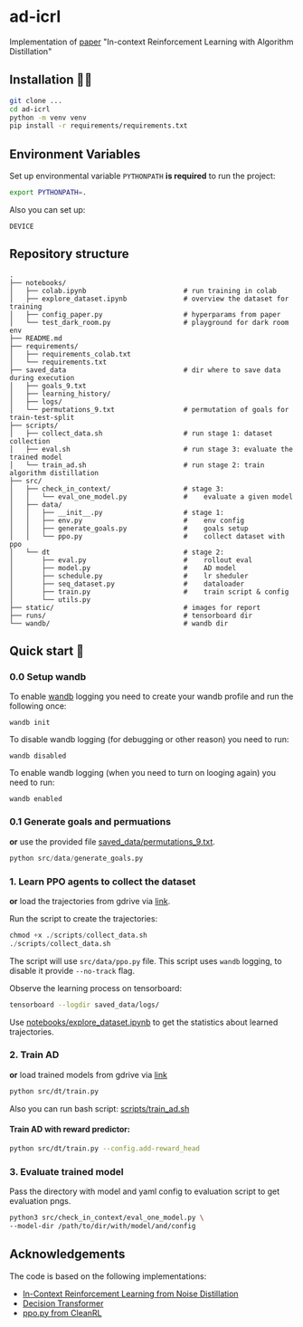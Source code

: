# ad-icrl
Implementation of [paper](https://arxiv.org/abs/2210.14215) "In-context Reinforcement Learning with Algorithm Distillation"

## Installation 🧑‍🔧

```bash
git clone ...
cd ad-icrl
python -m venv venv
pip install -r requirements/requirements.txt
```

## Environment Variables

Set up environmental variable `PYTHONPATH` **is required** to run the project:

```bash
export PYTHONPATH=.
```

Also you can set up:

```DEVICE```

## Repository structure 

```text
.
├── notebooks/
│   ├── colab.ipynb                        # run training in colab
│   ├── explore_dataset.ipynb              # overview the dataset for training
│   ├── config_paper.py                    # hyperparams from paper
│   └── test_dark_room.py                  # playground for dark room env
├── README.md
├── requirements/
│   ├── requirements_colab.txt
│   └── requirements.txt
├── saved_data                             # dir where to save data during execution
│   ├── goals_9.txt
│   ├── learning_history/
│   ├── logs/
│   └── permutations_9.txt                 # permutation of goals for train-test-split
├── scripts/ 
│   ├── collect_data.sh                    # run stage 1: dataset collection
│   ├── eval.sh                            # run stage 3: evaluate the trained model
│   └── train_ad.sh                        # run stage 2: train algorithm distillation
├── src/
│   ├── check_in_context/                  # stage 3:
│   │   └── eval_one_model.py              #    evaluate a given model
│   ├── data/
│   │   ├── __init__.py                    # stage 1:
│   │   ├── env.py                         #    env config 
│   │   ├── generate_goals.py              #    goals setup
│   │   └── ppo.py                         #    collect dataset with ppo
│   └── dt                                 # stage 2:
│       ├── eval.py                        #    rollout eval
│       ├── model.py                       #    AD model
│       ├── schedule.py                    #    lr sheduler
│       ├── seq_dataset.py                 #    dataloader 
│       ├── train.py                       #    train script & config
│       └── utils.py
├── static/                                # images for report  
├── runs/                                  # tensorboard dir
└── wandb/                                 # wandb dir  
```


## Quick start 🏃

### 0.0 Setup wandb

To enable [wandb](https://wandb.ai/site) logging you need to create your wandb profile and run the following once:

```text
wandb init
```

To disable wandb logging (for debugging or other reason) you need to run:

```text
wandb disabled
```

To enable wandb logging (when you need to turn on looging again) you need to run:

```text
wandb enabled
```

### 0.1 Generate goals and permuations 

**or** use the provided file [saved_data/permutations_9.txt]().

```python
python src/data/generate_goals.py
```

### 1. Learn PPO agents to collect the dataset

**or** load the trajectories from gdrive via [link](https://drive.google.com/drive/folders/1_pExW9O4SoaraeDZCu05xageE2HBFj_d?usp=sharing).

Run the script to create the trajectories:

```python
chmod +x ./scripts/collect_data.sh
./scripts/collect_data.sh
```

The script will use `src/data/ppo.py` file. This script uses `wandb` logging, to disable it provide `--no-track` flag.

Observe the learning process on tensorboard:
```bash
tensorboard --logdir saved_data/logs/
```

Use [notebooks/explore_dataset.ipynb]() to get the statistics about learned trajectories.


### 2. Train AD

**or** load trained models from gdrive via [link]()

```bash
python src/dt/train.py
```

Also you can run bash script: [scripts/train_ad.sh]()

#### Train AD with reward predictor:

```bash
python src/dt/train.py --config.add-reward_head
```

### 3. Evaluate trained model

Pass the directory with model and yaml config to evaluation script to get evaluation pngs.

```bash
python3 src/check_in_context/eval_one_model.py \
--model-dir /path/to/dir/with/model/and/config
```

## Acknowledgements

The code is based on the following implementations:

 - [In-Context Reinforcement Learning from Noise Distillation](https://github.com/corl-team/ad-eps)
 - [Decision Transformer](https://github.com/corl-team/CORL/blob/main/algorithms/offline/dt.py)
 - [ppo.py from CleanRL](https://github.com/vwxyzjn/cleanrl/blob/master/cleanrl/ppo.py)
